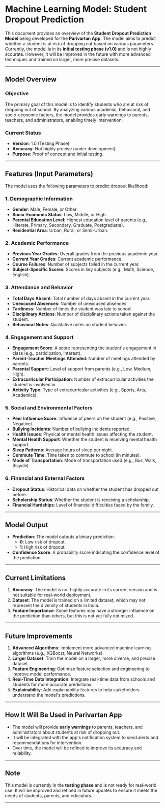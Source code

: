 # Machine Learning Model: Student Dropout Prediction

This document provides an overview of the **Student Dropout Prediction Model** being developed for the **Parivartan App**. The model aims to predict whether a student is at risk of dropping out based on various parameters. Currently, the model is in its **initial testing phase (v1.0)** and is not highly accurate. However, it will be improved in the future with more advanced techniques and trained on larger, more precise datasets.

---

## Model Overview

### **Objective**
The primary goal of this model is to identify students who are at risk of dropping out of school. By analyzing various academic, behavioral, and socio-economic factors, the model provides early warnings to parents, teachers, and administrators, enabling timely intervention.

### **Current Status**
- **Version**: 1.0 (Testing Phase)
- **Accuracy**: Not highly precise (under development).
- **Purpose**: Proof of concept and initial testing.

---

## Features (Input Parameters)

The model uses the following parameters to predict dropout likelihood:

### 1. **Demographic Information**
   - **Gender**: Male, Female, or Other.
   - **Socio-Economic Status**: Low, Middle, or High.
   - **Parental Education Level**: Highest education level of parents (e.g., Illiterate, Primary, Secondary, Graduate, Postgraduate).
   - **Residential Area**: Urban, Rural, or Semi-Urban.

### 2. **Academic Performance**
   - **Previous Year Grades**: Overall grades from the previous academic year.
   - **Current Year Grades**: Current academic performance.
   - **Course Failures**: Number of subjects failed in the current year.
   - **Subject-Specific Scores**: Scores in key subjects (e.g., Math, Science, English).

### 3. **Attendance and Behavior**
   - **Total Days Absent**: Total number of days absent in the current year.
   - **Unexcused Absences**: Number of unexcused absences.
   - **Tardiness**: Number of times the student was late to school.
   - **Disciplinary Actions**: Number of disciplinary actions taken against the student.
   - **Behavioral Notes**: Qualitative notes on student behavior.

### 4. **Engagement and Support**
   - **Engagement Score**: A score representing the student's engagement in class (e.g., participation, interest).
   - **Parent-Teacher Meetings Attended**: Number of meetings attended by parents.
   - **Parental Support**: Level of support from parents (e.g., Low, Medium, High).
   - **Extracurricular Participation**: Number of extracurricular activities the student is involved in.
   - **Activity Type**: Type of extracurricular activities (e.g., Sports, Arts, Academics).

### 5. **Social and Environmental Factors**
   - **Peer Influence Score**: Influence of peers on the student (e.g., Positive, Negative).
   - **Bullying Incidents**: Number of bullying incidents reported.
   - **Health Issues**: Physical or mental health issues affecting the student.
   - **Mental Health Support**: Whether the student is receiving mental health support.
   - **Sleep Patterns**: Average hours of sleep per night.
   - **Commute Time**: Time taken to commute to school (in minutes).
   - **Mode of Transportation**: Mode of transportation used (e.g., Bus, Walk, Bicycle).

### 6. **Financial and External Factors**
   - **Dropout Status**: Historical data on whether the student has dropped out before.
   - **Scholarship Status**: Whether the student is receiving a scholarship.
   - **Financial Hardships**: Level of financial difficulties faced by the family.

---

## Model Output
- **Prediction**: The model outputs a binary prediction:
  - **0**: Low risk of dropout.
  - **1**: High risk of dropout.
- **Confidence Score**: A probability score indicating the confidence level of the prediction.

---

## Current Limitations
1. **Accuracy**: The model is not highly accurate in its current version and is not suitable for real-world deployment.
2. **Dataset**: The model is trained on a limited dataset, which may not represent the diversity of students in India.
3. **Feature Importance**: Some features may have a stronger influence on the prediction than others, but this is not yet fully optimized.

---

## Future Improvements
1. **Advanced Algorithms**: Implement more advanced machine learning algorithms (e.g., XGBoost, Neural Networks).
2. **Larger Dataset**: Train the model on a larger, more diverse, and precise dataset.
3. **Feature Engineering**: Optimize feature selection and engineering to improve model performance.
4. **Real-Time Data Integration**: Integrate real-time data from schools and students for more accurate predictions.
5. **Explainability**: Add explainability features to help stakeholders understand the model's predictions.

---

## How It Will Be Used in Parivartan App
- The model will provide **early warnings** to parents, teachers, and administrators about students at risk of dropping out.
- It will be integrated with the app's notification system to send alerts and recommendations for intervention.
- Over time, the model will be refined to improve its accuracy and reliability.

---

## Note
This model is currently in the **testing phase** and is not ready for real-world use. It will be improved and refined in future updates to ensure it meets the needs of students, parents, and educators.

---
